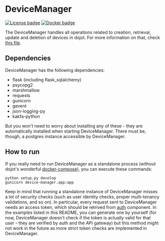 # DeviceManager

[![License badge](https://img.shields.io/badge/license-GPL-blue.svg)](https://opensource.org/licenses/GPL-3.0)
[![Docker badge](https://img.shields.io/docker/pulls/dojot/iotagent-json.svg)](https://hub.docker.com/r/dojot/device-manager/)

The DeviceManager handles all operations related to creation, retrieval, update and deletion of devices in dojot. For more information
on that, check [this file](./docs/concepts.md).

## Dependencies

DeviceManager has the following dependencies:

- flask (including flask_sqlalchemy)
- psycopg2
- marshmallow
- requests
- gunicorn
- gevent
- json-logging-py
- kakfa-python

But you won't need to worry about installing any of these - they are automatically installed when starting DeviceManager.
There must be, though, a postgres instance accessible by DeviceManager.

## How to run

If you really need to run DeviceManager as a standalone process (without dojot's wonderful [docker-compose](https://github.com/dojot/docker-compose)), you can execute these commands:

```shell
python setup.py develop
gunicorn device-manager.app:app
```

Keep in mind that running a standalone instance of DeviceManager misses a lot of security checks (such as user identity checks, proper multi-tenancy validations, and so on). In particular, every request sent to DeviceManager needs an access token, which should be retrived from [auth](https://github.com/dojot/auth) component. In the examples listed in this README, you can generate one by yourself (for now, DeviceManager doesn't check if the token is actually valid for that user - they are verified by auth and the API gateway) but this method might not work in the future as more strict token checks are implemented in DeviceManager.
